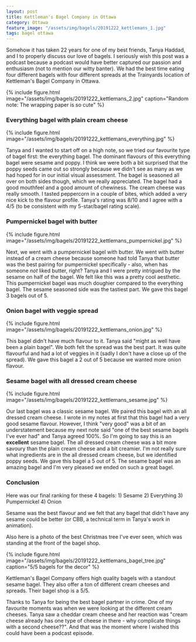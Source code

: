 ```yaml
---
layout: post
title: Kettleman's Bagel Company in Ottawa
category: Ottawa
feature_image: "/assets/img/bagels/20191222_kettlemans_1.jpg"
tags: bagel ottawa
---
```


Somehow it has taken 22 years for one of my best friends, Tanya Haddad, and I to properly discuss our love of bagels. I seriously wish this post was a podcast because a podcast would have better captured our passion and enthusiasm (not to mention our witty banter). We had the best time eating four different bagels with four different spreads at the Trainyards location of Kettleman's Bagel Company in Ottawa.

{% include figure.html image="/assets/img/bagels/20191222_kettlemans_2.jpg" caption="Random note: The wrapping paper is so cute" %}

<h3>Everything bagel with plain cream cheese</h3>

{% include figure.html image="/assets/img/bagels/20191222_kettlemans_everything.jpg" %}

Tanya and I wanted to start off on a high note, so we tried our favourite type of bagel first: the everything bagel. The dominant flavours of this everything bagel were sesame and poppy. I think we were both a bit surprised that the poppy seeds came out so strongly because we didn't see as many as we had hoped for in our initial visual assessment. The bagel is seasoned all over on both sides though, which we really appreciated. The bagel had a good mouthfeel and a good amount of chewiness. The cream cheese was really smooth. I tasted peppercorn in a couple of bites, which added a very nice kick to the flavour profile. Tanya's rating was 8/10 and I agree with a 4/5 (to be consistent with my 5-star/bagel rating scale).

<h3>Pumpernickel bagel with butter</h3>

{% include figure.html image="/assets/img/bagels/20191222_kettlemans_pumpernickel.jpg" %}

Next, we went with a pumpernickel bagel with butter. We went with butter instead of a cream cheese because someone had told Tanya that butter was the best pairing for pumpernickel specifically - also, when has someone *not* liked butter, right? Tanya and I were pretty intrigued by the sesame on half of the bagel. We felt like this was a pretty cool aesthetic. This pumpernickel bagel was much doughier compared to the everything bagel. The sesame seasoned side was the tastiest part. We gave this bagel 3 bagels out of 5.

<h3>Onion bagel with veggie spread</h3>

{% include figure.html image="/assets/img/bagels/20191222_kettlemans_onion.jpg" %}

This bagel didn't have much flavour to it. Tanya said "might as well have been a plain bagel". We both felt the spread was the best part. It was quite flavourful and had a lot of veggies in it (sadly I don't have a close up of the spread). We gave this bagel a 2 out of 5 because we wanted more onion flavour.

<h3>Sesame bagel with all dressed cream cheese</h3>

{% include figure.html image="/assets/img/bagels/20191222_kettlemans_sesame.jpg" %}

Our last bagel was a classic sesame bagel. We paired this bagel with an all dressed cream cheese. I wrote in my notes at first that this bagel had a very good sesame flavour. However, I think "very good" was a bit of an understatement because my next note said "one of the best sesame bagels I've ever had" and Tanya agreed 100%. So I'm going to say this is an **excellent** sesame bagel. The all dressed cream cheese was a bit more savoury than the plain cream cheese and a bit creamier. I'm not really sure what ingredients are in the all dressed cream cheese, but we identified poppy seeds. We gave this bagel a 5 out of 5. The sesame bagel was an amazing bagel and I'm very pleased we ended on such a great bagel.

<h3>Conclusion</h3>
Here was our final ranking for these 4 bagels:
1) Sesame
2) Everything
3) Pumpernickel
4) Onion

Sesame was the best flavour and we felt that any bagel that didn't have any sesame could be better (or CBB, a technical term in Tanya's work in animation).

Also here is a photo of the best Christmas tree I've ever seen, which was standing at the front of the bagel shop.

{% include figure.html image="/assets/img/bagels/20191222_kettlemans_bagel_tree.jpg" caption="5/5 bagels for the decor" %}

Kettleman's Bagel Company offers high quality bagels with a standout sesame bagel. They also offer a ton of different cream cheeses and spreads. Their bagel shop is a 5/5.

Thanks to Tanya for being the best bagel partner in crime. One of my favourite moments was when we were looking at the different cream cheeses. Tanya saw a cheddar cream cheese and her reaction was "cream cheese already has one type of cheese in there - why complicate things with a second cheese??". And that was the moment where I wished this could have been a podcast episode.





